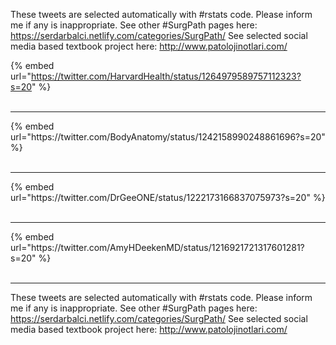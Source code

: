 

These tweets are selected automatically with #rstats code. Please inform me if any is inappropriate.
See other #SurgPath pages here: https://serdarbalci.netlify.com/categories/SurgPath/ 
See selected social media based textbook project here: http://www.patolojinotlari.com/

{% embed url="https://twitter.com/HarvardHealth/status/1264979589757112323?s=20" %}<br>
<br>
<hr>
{% embed url="https://twitter.com/BodyAnatomy/status/1242158990248861696?s=20" %}<br>
<br>
<hr>
{% embed url="https://twitter.com/DrGeeONE/status/1222173166837075973?s=20" %}<br>
<br>
<hr>
{% embed url="https://twitter.com/AmyHDeekenMD/status/1216921721317601281?s=20" %}<br>
<br>
<hr>


These tweets are selected automatically with #rstats code. Please inform me if any is inappropriate.
See other #SurgPath pages here: https://serdarbalci.netlify.com/categories/SurgPath/ 
See selected social media based textbook project here: http://www.patolojinotlari.com/
